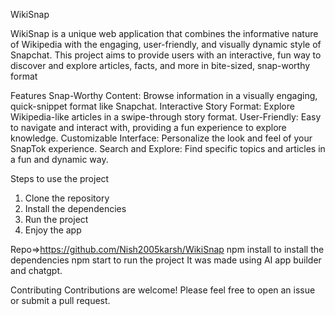 WikiSnap

WikiSnap is a unique web application that combines the informative nature of Wikipedia with the engaging, user-friendly, and visually dynamic style of Snapchat. This project aims to provide users with an interactive, fun way to discover and explore articles, facts, and more in bite-sized, snap-worthy format

Features
Snap-Worthy Content: Browse information in a visually engaging, quick-snippet format like Snapchat.
Interactive Story Format: Explore Wikipedia-like articles in a swipe-through story format.
User-Friendly: Easy to navigate and interact with, providing a fun experience to explore knowledge.
Customizable Interface: Personalize the look and feel of your SnapTok experience.
Search and Explore: Find specific topics and articles in a fun and dynamic way.

Steps to use the project
1. Clone the repository
2. Install the dependencies
3. Run the project
4. Enjoy the app

Repo=>https://github.com/Nish2005karsh/WikiSnap
npm install to install the dependencies
npm start to run the project
It was made using AI app builder and chatgpt.

Contributing
Contributions are welcome! Please feel free to open an issue or submit a pull request.